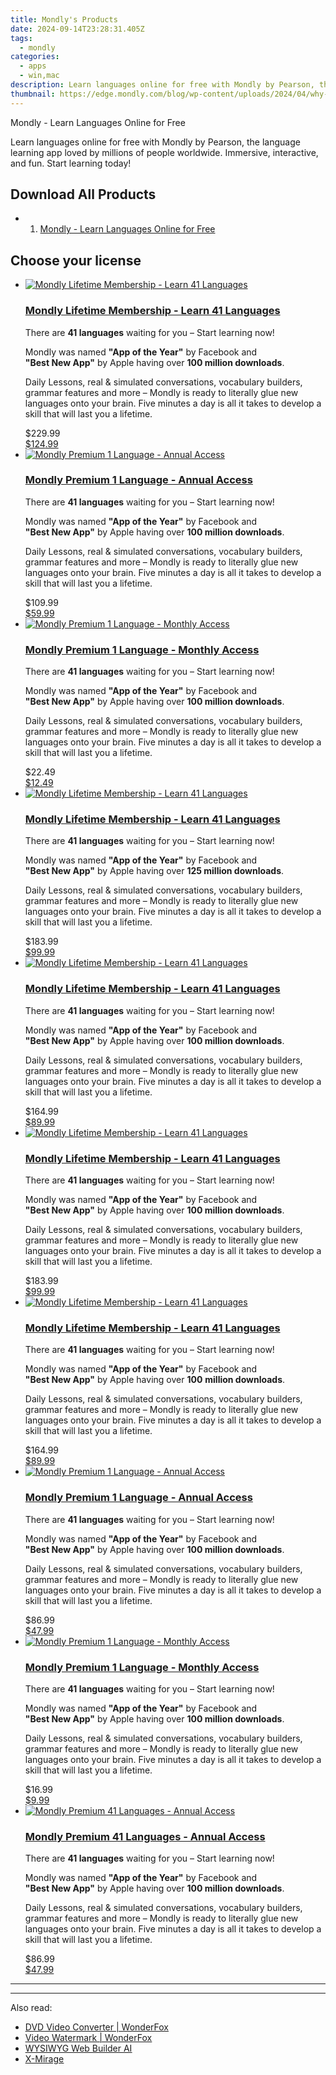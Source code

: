 ```yaml
---
title: Mondly's Products
date: 2024-09-14T23:28:31.405Z
tags: 
  - mondly
categories: 
  - apps
  - win,mac
description: Learn languages online for free with Mondly by Pearson, the language learning app loved by millions of people worldwide. Immersive, interactive, and fun. Start learning today!
thumbnail: https://edge.mondly.com/blog/wp-content/uploads/2024/04/why-learn-english.png
---
```


Mondly - Learn Languages Online for Free

Learn languages online for free with Mondly by Pearson, the language learning app loved by millions of people worldwide. Immersive, interactive, and fun. Start learning today!

<!--__INIT__BEGIN__TAG__PRODUCTS__LIST__-->


## Download All Products

- 1. [Mondly - Learn Languages Online for Free](https://tools.techidaily.com/mondly/download/)
<!--__INIT__END__TAG__PRODUCTS__LIST__-->

<!--__INIT__BEGIN__TAG__FEED_PRODUCTS__LIST__-->

## Choose your license

<div class="home-content-container">
  <ul class="home-article-list">
    <li class="home-article-item flex flex-row feedProduct">
      <div class="basis-1/3 lg:basis-1/4 xl:basis-1/5 relative flex justify-center items-center overflow-hidden">
                <a href="" class="w-24 h-24 md:w-28 md:h-28 lg:w-32 lg:h-32 xl:w-42 xl:h-42 max-w-24 max-h-24 md:max-w-28 md:max-h-28 lg:max-w-32 lg:max-h-32 xl:max-w-42 xl:max-h-42 -pt-2">
          <img src="https://thmb.techidaily.com/056b5dc5bf38553fc5e62980ac558058cdfef6fae043dca04e140a16eeec969f.jpg" alt="Mondly Lifetime Membership - Learn 41 Languages" class="relative w-full h-full rounded-full object-cover dark:brightness-75 -mt-4 p-4">
        </a>
              </div>
      <div class="flex flex-col gap-5 px-7 pb-7 basis-2/3 lg:basis-3/4 xl:basis-4/5  pt-5">
        <h3 class="home-article-title"><a href="">Mondly Lifetime Membership - Learn 41 Languages</a></h3>
        <div class="home-article-content markdown-body">
                  <html><head></head><body><p>There are <strong>41&nbsp;languages</strong> waiting for you – Start learning now!</p>

<p>Mondly was named <strong>"App&nbsp;of&nbsp;the&nbsp;Year"</strong> by&nbsp;Facebook&nbsp;and <strong>"Best&nbsp;New&nbsp;App"</strong> by&nbsp;Apple&nbsp;having over&nbsp;<strong>100 million&nbsp;downloads</strong>.&nbsp;</p>

<p>Daily Lessons, real &amp; simulated conversations, vocabulary builders, grammar features and more –&nbsp;Mondly is ready to literally glue new languages onto&nbsp;your brain. Five minutes a day is all it takes to develop a skill that will last you a lifetime.</p>
</body></html>                </div>
        <div class="flex flex-row feedProduct-Price">
          <div class="feedProduct-Price--Old">
            <span class="feedProduct-Price--Currency">$</span>229<span class="feedProduct-Price--Cents">.99</span>
          </div>
          <div class="">
            <a href="">
            <span class="feedProduct-Price--Currency">$</span>124<span class="feedProduct-Price--Cents">.99</span>
            </a>
          </div>
        </div>
      </div>
    </li>
    <li class="home-article-item flex flex-row feedProduct">
      <div class="basis-1/3 lg:basis-1/4 xl:basis-1/5 relative flex justify-center items-center overflow-hidden">
                <a href="" class="w-24 h-24 md:w-28 md:h-28 lg:w-32 lg:h-32 xl:w-42 xl:h-42 max-w-24 max-h-24 md:max-w-28 md:max-h-28 lg:max-w-32 lg:max-h-32 xl:max-w-42 xl:max-h-42 -pt-2">
          <img src="https://thmb.techidaily.com/056b5dc5bf38553fc5e62980ac558058cdfef6fae043dca04e140a16eeec969f.jpg" alt="Mondly Premium 1 Language - Annual Access" class="relative w-full h-full rounded-full object-cover dark:brightness-75 -mt-4 p-4">
        </a>
              </div>
      <div class="flex flex-col gap-5 px-7 pb-7 basis-2/3 lg:basis-3/4 xl:basis-4/5  pt-5">
        <h3 class="home-article-title"><a href="">Mondly Premium 1 Language - Annual Access</a></h3>
        <div class="home-article-content markdown-body">
                  <html><head></head><body><p>There are&nbsp;<strong>41 languages</strong> waiting for you – Start learning now!</p>

<p>Mondly was named <strong>"App&nbsp;of&nbsp;the&nbsp;Year"</strong> by&nbsp;Facebook&nbsp;and <strong>"Best&nbsp;New&nbsp;App"</strong> by&nbsp;Apple&nbsp;having over <strong>100 million&nbsp;downloads</strong>.&nbsp;</p>

<p>Daily Lessons, real &amp; simulated conversations, vocabulary builders, grammar features and more –&nbsp;Mondly is ready to literally glue new languages onto&nbsp;your brain. Five minutes a day is all it takes to develop a skill that will last you a lifetime.</p>
</body></html>                </div>
        <div class="flex flex-row feedProduct-Price">
          <div class="feedProduct-Price--Old">
            <span class="feedProduct-Price--Currency">$</span>109<span class="feedProduct-Price--Cents">.99</span>
          </div>
          <div class="">
            <a href="">
            <span class="feedProduct-Price--Currency">$</span>59<span class="feedProduct-Price--Cents">.99</span>
            </a>
          </div>
        </div>
      </div>
    </li>
    <li class="home-article-item flex flex-row feedProduct">
      <div class="basis-1/3 lg:basis-1/4 xl:basis-1/5 relative flex justify-center items-center overflow-hidden">
                <a href="" class="w-24 h-24 md:w-28 md:h-28 lg:w-32 lg:h-32 xl:w-42 xl:h-42 max-w-24 max-h-24 md:max-w-28 md:max-h-28 lg:max-w-32 lg:max-h-32 xl:max-w-42 xl:max-h-42 -pt-2">
          <img src="https://thmb.techidaily.com/056b5dc5bf38553fc5e62980ac558058cdfef6fae043dca04e140a16eeec969f.jpg" alt="Mondly Premium 1 Language - Monthly Access" class="relative w-full h-full rounded-full object-cover dark:brightness-75 -mt-4 p-4">
        </a>
              </div>
      <div class="flex flex-col gap-5 px-7 pb-7 basis-2/3 lg:basis-3/4 xl:basis-4/5  pt-5">
        <h3 class="home-article-title"><a href="">Mondly Premium 1 Language - Monthly Access</a></h3>
        <div class="home-article-content markdown-body">
                  <html><head></head><body><p>There are&nbsp;<strong>41 languages</strong> waiting for you – Start learning now!</p>

<p>Mondly was named <strong>"App&nbsp;of&nbsp;the&nbsp;Year"</strong> by&nbsp;Facebook&nbsp;and <strong>"Best&nbsp;New&nbsp;App"</strong> by&nbsp;Apple&nbsp;having over <strong>100 million&nbsp;downloads</strong>.&nbsp;</p>

<p>Daily Lessons, real &amp; simulated conversations, vocabulary builders, grammar features and more –&nbsp;Mondly is ready to literally glue new languages onto&nbsp;your brain. Five minutes a day is all it takes to develop a skill that will last you a lifetime.</p>
</body></html>                </div>
        <div class="flex flex-row feedProduct-Price">
          <div class="feedProduct-Price--Old">
            <span class="feedProduct-Price--Currency">$</span>22<span class="feedProduct-Price--Cents">.49</span>
          </div>
          <div class="">
            <a href="">
            <span class="feedProduct-Price--Currency">$</span>12<span class="feedProduct-Price--Cents">.49</span>
            </a>
          </div>
        </div>
      </div>
    </li>
    <li class="home-article-item flex flex-row feedProduct">
      <div class="basis-1/3 lg:basis-1/4 xl:basis-1/5 relative flex justify-center items-center overflow-hidden">
                <a href="" class="w-24 h-24 md:w-28 md:h-28 lg:w-32 lg:h-32 xl:w-42 xl:h-42 max-w-24 max-h-24 md:max-w-28 md:max-h-28 lg:max-w-32 lg:max-h-32 xl:max-w-42 xl:max-h-42 -pt-2">
          <img src="https://thmb.techidaily.com/056b5dc5bf38553fc5e62980ac558058cdfef6fae043dca04e140a16eeec969f.jpg" alt="Mondly Lifetime Membership - Learn 41 Languages" class="relative w-full h-full rounded-full object-cover dark:brightness-75 -mt-4 p-4">
        </a>
              </div>
      <div class="flex flex-col gap-5 px-7 pb-7 basis-2/3 lg:basis-3/4 xl:basis-4/5  pt-5">
        <h3 class="home-article-title"><a href="">Mondly Lifetime Membership - Learn 41 Languages</a></h3>
        <div class="home-article-content markdown-body">
                  <html><head></head><body><p>There are <strong>41&nbsp;languages</strong> waiting for you – Start learning now!</p>

<p>Mondly was named <strong>"App&nbsp;of&nbsp;the&nbsp;Year"</strong> by&nbsp;Facebook&nbsp;and <strong>"Best&nbsp;New&nbsp;App"</strong> by&nbsp;Apple&nbsp;having over&nbsp;<strong>125 million&nbsp;downloads</strong>.&nbsp;</p>

<p>Daily Lessons, real &amp; simulated conversations, vocabulary builders, grammar features and more –&nbsp;Mondly is ready to literally glue new languages onto&nbsp;your brain. Five minutes a day is all it takes to develop a skill that will last you a lifetime.</p>
</body></html>                </div>
        <div class="flex flex-row feedProduct-Price">
          <div class="feedProduct-Price--Old">
            <span class="feedProduct-Price--Currency">$</span>183<span class="feedProduct-Price--Cents">.99</span>
          </div>
          <div class="">
            <a href="">
            <span class="feedProduct-Price--Currency">$</span>99<span class="feedProduct-Price--Cents">.99</span>
            </a>
          </div>
        </div>
      </div>
    </li>
    <li class="home-article-item flex flex-row feedProduct">
      <div class="basis-1/3 lg:basis-1/4 xl:basis-1/5 relative flex justify-center items-center overflow-hidden">
                <a href="" class="w-24 h-24 md:w-28 md:h-28 lg:w-32 lg:h-32 xl:w-42 xl:h-42 max-w-24 max-h-24 md:max-w-28 md:max-h-28 lg:max-w-32 lg:max-h-32 xl:max-w-42 xl:max-h-42 -pt-2">
          <img src="https://thmb.techidaily.com/056b5dc5bf38553fc5e62980ac558058cdfef6fae043dca04e140a16eeec969f.jpg" alt="Mondly Lifetime Membership - Learn 41 Languages" class="relative w-full h-full rounded-full object-cover dark:brightness-75 -mt-4 p-4">
        </a>
              </div>
      <div class="flex flex-col gap-5 px-7 pb-7 basis-2/3 lg:basis-3/4 xl:basis-4/5  pt-5">
        <h3 class="home-article-title"><a href="">Mondly Lifetime Membership - Learn 41 Languages</a></h3>
        <div class="home-article-content markdown-body">
                  <html><head></head><body><p>There are&nbsp;<strong>41 languages</strong> waiting for you – Start learning now!</p>

<p>Mondly was named <strong>"App&nbsp;of&nbsp;the&nbsp;Year"</strong> by&nbsp;Facebook&nbsp;and <strong>"Best&nbsp;New&nbsp;App"</strong> by&nbsp;Apple&nbsp;having over <strong>100 million&nbsp;downloads</strong>.&nbsp;</p>

<p>Daily Lessons, real &amp; simulated conversations, vocabulary builders, grammar features and more –&nbsp;Mondly is ready to literally glue new languages onto&nbsp;your brain. Five minutes a day is all it takes to develop a skill that will last you a lifetime.</p></body></html>                </div>
        <div class="flex flex-row feedProduct-Price">
          <div class="feedProduct-Price--Old">
            <span class="feedProduct-Price--Currency">$</span>164<span class="feedProduct-Price--Cents">.99</span>
          </div>
          <div class="">
            <a href="">
            <span class="feedProduct-Price--Currency">$</span>89<span class="feedProduct-Price--Cents">.99</span>
            </a>
          </div>
        </div>
      </div>
    </li>
    <li class="home-article-item flex flex-row feedProduct">
      <div class="basis-1/3 lg:basis-1/4 xl:basis-1/5 relative flex justify-center items-center overflow-hidden">
                <a href="" class="w-24 h-24 md:w-28 md:h-28 lg:w-32 lg:h-32 xl:w-42 xl:h-42 max-w-24 max-h-24 md:max-w-28 md:max-h-28 lg:max-w-32 lg:max-h-32 xl:max-w-42 xl:max-h-42 -pt-2">
          <img src="https://thmb.techidaily.com/056b5dc5bf38553fc5e62980ac558058cdfef6fae043dca04e140a16eeec969f.jpg" alt="Mondly Lifetime Membership - Learn 41 Languages" class="relative w-full h-full rounded-full object-cover dark:brightness-75 -mt-4 p-4">
        </a>
              </div>
      <div class="flex flex-col gap-5 px-7 pb-7 basis-2/3 lg:basis-3/4 xl:basis-4/5  pt-5">
        <h3 class="home-article-title"><a href="">Mondly Lifetime Membership - Learn 41 Languages</a></h3>
        <div class="home-article-content markdown-body">
                  <html><head></head><body><p>There are&nbsp;<strong>41 languages</strong> waiting for you – Start learning now!</p>

<p>Mondly was named <strong>"App&nbsp;of&nbsp;the&nbsp;Year"</strong> by&nbsp;Facebook&nbsp;and <strong>"Best&nbsp;New&nbsp;App"</strong> by&nbsp;Apple&nbsp;having over&nbsp;<strong>100&nbsp;million&nbsp;downloads</strong>.&nbsp;</p>

<p>Daily Lessons, real &amp; simulated conversations, vocabulary builders, grammar features and more –&nbsp;Mondly is ready to literally glue new languages onto&nbsp;your brain. Five minutes a day is all it takes to develop a skill that will last you a lifetime.</p></body></html>                </div>
        <div class="flex flex-row feedProduct-Price">
          <div class="feedProduct-Price--Old">
            <span class="feedProduct-Price--Currency">$</span>183<span class="feedProduct-Price--Cents">.99</span>
          </div>
          <div class="">
            <a href="">
            <span class="feedProduct-Price--Currency">$</span>99<span class="feedProduct-Price--Cents">.99</span>
            </a>
          </div>
        </div>
      </div>
    </li>
    <li class="home-article-item flex flex-row feedProduct">
      <div class="basis-1/3 lg:basis-1/4 xl:basis-1/5 relative flex justify-center items-center overflow-hidden">
                <a href="" class="w-24 h-24 md:w-28 md:h-28 lg:w-32 lg:h-32 xl:w-42 xl:h-42 max-w-24 max-h-24 md:max-w-28 md:max-h-28 lg:max-w-32 lg:max-h-32 xl:max-w-42 xl:max-h-42 -pt-2">
          <img src="https://thmb.techidaily.com/056b5dc5bf38553fc5e62980ac558058cdfef6fae043dca04e140a16eeec969f.jpg" alt="Mondly Lifetime Membership - Learn 41 Languages" class="relative w-full h-full rounded-full object-cover dark:brightness-75 -mt-4 p-4">
        </a>
              </div>
      <div class="flex flex-col gap-5 px-7 pb-7 basis-2/3 lg:basis-3/4 xl:basis-4/5  pt-5">
        <h3 class="home-article-title"><a href="">Mondly Lifetime Membership - Learn 41 Languages</a></h3>
        <div class="home-article-content markdown-body">
                  <html><head></head><body><p>There are&nbsp;<strong>41 languages</strong> waiting for you – Start learning now!</p>

<p>Mondly was named <strong>"App&nbsp;of&nbsp;the&nbsp;Year"</strong> by&nbsp;Facebook&nbsp;and <strong>"Best&nbsp;New&nbsp;App"</strong> by&nbsp;Apple&nbsp;having over&nbsp;<strong>100</strong>&nbsp;<strong>million&nbsp;downloads</strong>.&nbsp;</p>

<p>Daily Lessons, real &amp; simulated conversations, vocabulary builders, grammar features and more –&nbsp;Mondly is ready to literally glue new languages onto&nbsp;your brain. Five minutes a day is all it takes to develop a skill that will last you a lifetime.</p></body></html>                </div>
        <div class="flex flex-row feedProduct-Price">
          <div class="feedProduct-Price--Old">
            <span class="feedProduct-Price--Currency">$</span>164<span class="feedProduct-Price--Cents">.99</span>
          </div>
          <div class="">
            <a href="">
            <span class="feedProduct-Price--Currency">$</span>89<span class="feedProduct-Price--Cents">.99</span>
            </a>
          </div>
        </div>
      </div>
    </li>
    <li class="home-article-item flex flex-row feedProduct">
      <div class="basis-1/3 lg:basis-1/4 xl:basis-1/5 relative flex justify-center items-center overflow-hidden">
                <a href="" class="w-24 h-24 md:w-28 md:h-28 lg:w-32 lg:h-32 xl:w-42 xl:h-42 max-w-24 max-h-24 md:max-w-28 md:max-h-28 lg:max-w-32 lg:max-h-32 xl:max-w-42 xl:max-h-42 -pt-2">
          <img src="https://thmb.techidaily.com/056b5dc5bf38553fc5e62980ac558058cdfef6fae043dca04e140a16eeec969f.jpg" alt="Mondly Premium 1 Language - Annual Access" class="relative w-full h-full rounded-full object-cover dark:brightness-75 -mt-4 p-4">
        </a>
              </div>
      <div class="flex flex-col gap-5 px-7 pb-7 basis-2/3 lg:basis-3/4 xl:basis-4/5  pt-5">
        <h3 class="home-article-title"><a href="">Mondly Premium 1 Language - Annual Access</a></h3>
        <div class="home-article-content markdown-body">
                  <html><head></head><body><p>There are&nbsp;<strong>41 languages</strong> waiting for you – Start learning now!</p>

<p>Mondly was named <strong>"App&nbsp;of&nbsp;the&nbsp;Year"</strong> by&nbsp;Facebook&nbsp;and <strong>"Best&nbsp;New&nbsp;App"</strong> by&nbsp;Apple&nbsp;having over <strong>100 million&nbsp;downloads</strong>.&nbsp;</p>

<p>Daily Lessons, real &amp; simulated conversations, vocabulary builders, grammar features and more –&nbsp;Mondly is ready to literally glue new languages onto&nbsp;your brain. Five minutes a day is all it takes to develop a skill that will last you a lifetime.</p></body></html>                </div>
        <div class="flex flex-row feedProduct-Price">
          <div class="feedProduct-Price--Old">
            <span class="feedProduct-Price--Currency">$</span>86<span class="feedProduct-Price--Cents">.99</span>
          </div>
          <div class="">
            <a href="">
            <span class="feedProduct-Price--Currency">$</span>47<span class="feedProduct-Price--Cents">.99</span>
            </a>
          </div>
        </div>
      </div>
    </li>
    <li class="home-article-item flex flex-row feedProduct">
      <div class="basis-1/3 lg:basis-1/4 xl:basis-1/5 relative flex justify-center items-center overflow-hidden">
                <a href="" class="w-24 h-24 md:w-28 md:h-28 lg:w-32 lg:h-32 xl:w-42 xl:h-42 max-w-24 max-h-24 md:max-w-28 md:max-h-28 lg:max-w-32 lg:max-h-32 xl:max-w-42 xl:max-h-42 -pt-2">
          <img src="https://thmb.techidaily.com/056b5dc5bf38553fc5e62980ac558058cdfef6fae043dca04e140a16eeec969f.jpg" alt="Mondly Premium 1 Language - Monthly Access" class="relative w-full h-full rounded-full object-cover dark:brightness-75 -mt-4 p-4">
        </a>
              </div>
      <div class="flex flex-col gap-5 px-7 pb-7 basis-2/3 lg:basis-3/4 xl:basis-4/5  pt-5">
        <h3 class="home-article-title"><a href="">Mondly Premium 1 Language - Monthly Access</a></h3>
        <div class="home-article-content markdown-body">
                  <html><head></head><body><p>There are&nbsp;<strong>41 languages</strong> waiting for you – Start learning now!</p>

<p>Mondly was named <strong>"App&nbsp;of&nbsp;the&nbsp;Year"</strong> by&nbsp;Facebook&nbsp;and <strong>"Best&nbsp;New&nbsp;App"</strong> by&nbsp;Apple&nbsp;having over <strong>100 million&nbsp;downloads</strong>.&nbsp;</p>

<p>Daily Lessons, real &amp; simulated conversations, vocabulary builders, grammar features and more –&nbsp;Mondly is ready to literally glue new languages onto&nbsp;your brain. Five minutes a day is all it takes to develop a skill that will last you a lifetime.</p></body></html>                </div>
        <div class="flex flex-row feedProduct-Price">
          <div class="feedProduct-Price--Old">
            <span class="feedProduct-Price--Currency">$</span>16<span class="feedProduct-Price--Cents">.99</span>
          </div>
          <div class="">
            <a href="">
            <span class="feedProduct-Price--Currency">$</span>9<span class="feedProduct-Price--Cents">.99</span>
            </a>
          </div>
        </div>
      </div>
    </li>
    <li class="home-article-item flex flex-row feedProduct">
      <div class="basis-1/3 lg:basis-1/4 xl:basis-1/5 relative flex justify-center items-center overflow-hidden">
                <a href="" class="w-24 h-24 md:w-28 md:h-28 lg:w-32 lg:h-32 xl:w-42 xl:h-42 max-w-24 max-h-24 md:max-w-28 md:max-h-28 lg:max-w-32 lg:max-h-32 xl:max-w-42 xl:max-h-42 -pt-2">
          <img src="https://thmb.techidaily.com/056b5dc5bf38553fc5e62980ac558058cdfef6fae043dca04e140a16eeec969f.jpg" alt="Mondly Premium 41 Languages - Annual Access" class="relative w-full h-full rounded-full object-cover dark:brightness-75 -mt-4 p-4">
        </a>
              </div>
      <div class="flex flex-col gap-5 px-7 pb-7 basis-2/3 lg:basis-3/4 xl:basis-4/5  pt-5">
        <h3 class="home-article-title"><a href="">Mondly Premium 41 Languages - Annual Access</a></h3>
        <div class="home-article-content markdown-body">
                  <html><head></head><body><p>There are&nbsp;<strong>41 languages</strong> waiting for you – Start learning now!</p>

<p>Mondly was named <strong>"App&nbsp;of&nbsp;the&nbsp;Year"</strong> by&nbsp;Facebook&nbsp;and <strong>"Best&nbsp;New&nbsp;App"</strong> by&nbsp;Apple&nbsp;having over&nbsp;<strong>100&nbsp;million&nbsp;downloads</strong>.&nbsp;</p>

<p>Daily Lessons, real &amp; simulated conversations, vocabulary builders, grammar features and more –&nbsp;Mondly is ready to literally glue new languages onto&nbsp;your brain. Five minutes a day is all it takes to develop a skill that will last you a lifetime.</p></body></html>                </div>
        <div class="flex flex-row feedProduct-Price">
          <div class="feedProduct-Price--Old">
            <span class="feedProduct-Price--Currency">$</span>86<span class="feedProduct-Price--Cents">.99</span>
          </div>
          <div class="">
            <a href="">
            <span class="feedProduct-Price--Currency">$</span>47<span class="feedProduct-Price--Cents">.99</span>
            </a>
          </div>
        </div>
      </div>
    </li>
  </ul>
</div>

<hr>
<!--__INIT__END__TAG__FEED_PRODUCTS__LIST__-->

<hr>

<ins class="adsbygoogle"
      style="display:block"
      data-ad-client="ca-pub-7571918770474297"
      data-ad-slot="8358498916"
      data-ad-format="auto"
      data-full-width-responsive="true"></ins>

<span class="atpl-alsoreadstyle">Also read:</span>
<div><ul>
<li><a href="https://tools.techidaily.com/videoconverterfactory/dvd-video-converter/"><u>DVD Video Converter | WonderFox</u></a></li>
<li><a href="https://tools.techidaily.com/videoconverterfactory/video-watermark/"><u>Video Watermark | WonderFox</u></a></li>
<li><a href="https://tools.techidaily.com/wysiwygwebbuilder/download/"><u>WYSIWYG Web Builder AI</u></a></li>
<li><a href="https://tools.techidaily.com/x-mirage/download/"><u>X-Mirage</u></a></li>
</ul></div>

